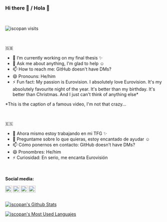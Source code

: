 ### Hi there 👋 / Hola 👋

<br/>

<p align="left"> <img src="https://komarev.com/ghpvc/?username=iscopan&label=Views&color=blue&style=plastic" alt="iscopan visits" /> </p>

<br/>

🇬🇧

- 🔭 I’m currently working on my final thesis ✨
- 💬 Ask me about anything, I'm glad to help ☺️
- 📫 How to reach me: GitHub doesn't have DMs?
- 😄 Pronouns: He/him
- ⚡ Fun fact: My passion is Eurovision. I absolutely love Eurovision. It's my absolutely favourite night of the year. It's better than my birthday. It's better than Christmas. And I just can't think of anything else*

*This is the caption of a famous video, I'm not that crazy...

<br/>

🇪🇸

- 🔭 Ahora mismo estoy trabajando en mi TFG ✨
- 💬 Preguntame sobre lo que quieras, estoy encantado de ayudar ☺️
- 📫 Cómo ponernos en contacto: GitHub doesn't have DMs?
- 😄 Pronombres: He/him
- ⚡ Curiosidad: En serio, me encanta Eurovisión

<br/>

**Social media:**

<a href="https://t.me/iscopan">
  <img align="left" alt="iscopan's Telegram" width="22px" src="https://cdn.jsdelivr.net/npm/simple-icons@v3/icons/telegram.svg" />
</a>
<a href="https://twitter.com/iscopan_">
  <img align="left" alt="iscopan's Twitter" width="22px" src="https://cdn.jsdelivr.net/npm/simple-icons@v3/icons/twitter.svg" />
</a>
<a href="https://instagram.com/iscopan_/">
  <img align="left" alt="iscopan's Instagram" width="22px" src="https://cdn.jsdelivr.net/npm/simple-icons@v3/icons/instagram.svg" />
</a>
<a href="https://linkedin.com/in/franciscodelapuente">
  <img align="left" alt="iscopan's Linkdein" width="22px" src="https://cdn.jsdelivr.net/npm/simple-icons@v3/icons/linkedin.svg" />
</a>

<br/>
<br/>
<br/>

<a href="https://github.com/iscopan">
 <img align="center" src="https://github-readme-stats.vercel.app/api?username=iscopan&show_icons=true&theme=light&line_height=27" alt="iscopan's Github Stats"/>
</a>

<span style="width=10px"></span>

<a href="https://github.com/iscopan">
  <img align="center" src="https://github-readme-stats.vercel.app/api/top-langs/?username=iscopan&theme=light" alt="iscopan's Most Used Languajes"/>
</a>

<br/>
